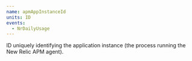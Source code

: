 ```yaml
---
name: apmAppInstanceId
units: ID
events:
  - NrDailyUsage
---
```


ID uniquely identifying the application instance (the process running the New Relic APM agent).